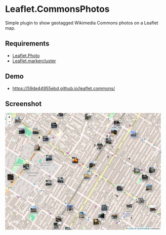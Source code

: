 # Leaflet.CommonsPhotos

Simple plugin to show geotagged Wikimedia Commons photos on a Leaflet map.

## Requirements
* [Leaflet.Photo](https://github.com/turban/Leaflet.Photo/)
* [Leaflet.markercluster](https://github.com/Leaflet/Leaflet.markercluster/)

## Demo
* https://59de44955ebd.github.io/leaflet.commons/

## Screenshot

![](screenshots/brooklyn.jpg)